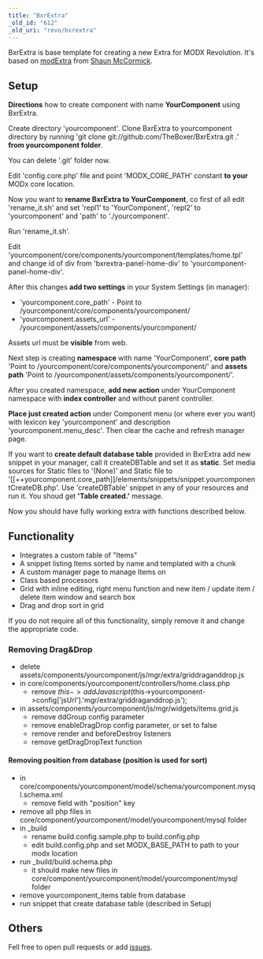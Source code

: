 ```yaml
---
title: "BxrExtra"
_old_id: "612"
_old_uri: "revo/bxrextra"
---
```


BxrExtra is base template for creating a new Extra for MODX Revolution. It's based on [modExtra](https://github.com/splittingred/modExtra) from [Shaun McCormick](https://github.com/splittingred).

## Setup

**Directions** how to create component with name **YourComponent** using BxrExtra.

Create directory 'yourcomponent'. Clone BxrExtra to yourcomponent directory by running 'git clone git://github.com/TheBoxer/BxrExtra.git .' **from yourcomponent folder**.

You can delete '.git' folder now.

Edit 'config.core.php' file and point 'MODX\_CORE\_PATH' constant **to your** MODx core location.

Now you want to **rename BxrExtra to YourComponent**, co first of all edit 'rename\_it.sh' and set 'repl1' to 'YourComponent', 'repl2' to 'yourcomponent' and 'path' to './yourcomponent'.

Run 'rename\_it.sh'.

Edit 'yourcomponent/core/components/yourcomponent/templates/home.tpl' and change id of div from 'bxrextra-panel-home-div' to 'yourcomponent-panel-home-div'.

After this changes **add two settings** in your System Settings (in manager):

- 'yourcomponent.core\_path' - Point to /yourcomponent/core/components/yourcomponent/
- 'yourcomponent.assets\_url' - /yourcomponent/assets/components/yourcomponent/

Assets url must be **visible** from web.

Next step is creating **namespace** with name 'YourComponent',
**core path** 'Point to /yourcomponent/core/components/yourcomponent/' and
**assets path** 'Point to /yourcomponent/assets/components/yourcomponent/'.

After you created namespace, **add new action** under YourComponent namespace with **index controller** and without parent controller.

**Place just created action** under Component menu (or where ever you want) with lexicon key 'yourcomponent' and description 'yourcomponent.menu\_desc'.
Then clear the cache and refresh manager page.

If you want to **create default database table** provided in BxrExtra add new snippet in your manager, call it createDBTable and set it as **static**. Set media sources for Static files to '(None)' and Static file to '\[\[++yourcomponent.core\_path\]\]/elements/snippets/snippet.yourcomponentCreateDB.php'. Use 'createDBTable' snippet in any of your resources and run it. You shoud get **'Table created.'** message.

Now you should have fully working extra with functions described below.

## Functionality

- Integrates a custom table of "Items"
- A snippet listing Items sorted by name and templated with a chunk
- A custom manager page to manage Items on
- Class based processors
- Grid with inline editing, right menu function and new item / update item / delete item window and search box
- Drag and drop sort in grid

If you do not require all of this functionality, simply remove it and change the appropriate code.

### Removing Drag&Drop

- delete assets/components/yourcomponent/js/mgr/extra/griddraganddrop.js
- in core/components/yourcomponent/controllers/home.class.php
  - remove $this->addJavascript($this->yourcomponent->config\['jsUrl'\].'mgr/extra/griddraganddrop.js');
- in assets/components/yourcomponent/js/mgr/widgets/items.grid.js
  - remove ddGroup config parameter
  - remove enableDragDrop config parameter, or set to false
  - remove render and beforeDestroy listeners
  - remove getDragDropText function

#### Removing position from database (position is used for sort)

- in core/components/yourcomponent/model/schema/yourcomponent.mysql.schema.xml
  - remove field with "position" key
- remove all php files in core/component/yourcomponent/model/yourcomponent/mysql folder
- in \_build
  - rename build.config.sample.php to build.config.php
  - edit build.config.php and set MODX\_BASE\_PATH to path to your modx location
- run \_build/build.schema.php
  - it should make new files in core/component/yourcomponent/model/yourcomponent/mysql folder
- remove yourcomponent\_items table from database
- run snippet that create database table (described in Setup)

## Others

Fell free to open pull requests or add [issues](https://github.com/TheBoxer/BxrExtra/issues).
